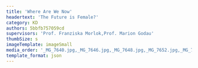 ```yaml
---
title: 'Where Are We Now'
headertext: 'The Future is Female?'
category: KD
authors: 5bbfb757059cd
supervisors: 'Prof. Franziska Morlok,Prof. Marion Godau'
thumbSize: s
imageTemplate: imageSmall
media_order: '_MG_7640.jpg,_MG_7646.jpg,_MG_7648.jpg,_MG_7652.jpg,_MG_7657_1.jpg,_MG_7660.jpg,_MG_7665.jpg,_MG_7667.jpg,_MG_7675.jpg,_MG_7679.jpg,_MG_7681.jpg,_MG_7683.jpg,_MG_7687.jpg,_MG_7690.jpg'
template_format: json
---
```


